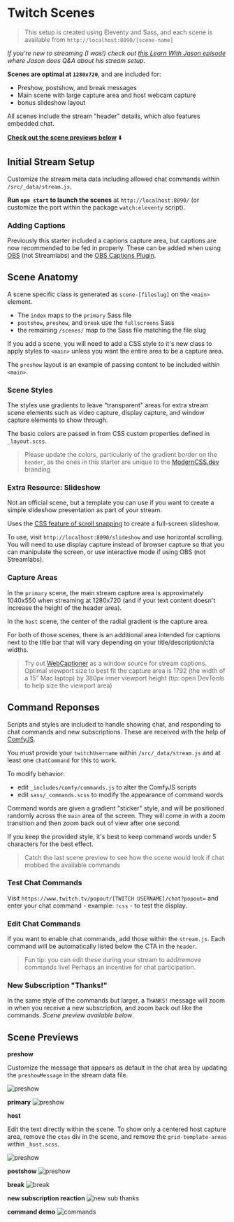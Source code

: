 # Twitch Scenes

> This setup is created using Eleventy and Sass, and each scene is available from `http://localhost:8090/[scene-name]`

_If you're new to streaming (I was!) check out [this Learn With Jason episode](https://www.learnwithjason.dev/about-streaming) where Jason does Q&A about his stream setup._

**Scenes are optimal at `1280x720`**, and are included for:

- Preshow, postshow, and break messages
- Main scene with large capture area and host webcam capture
- bonus slideshow layout

All scenes include the stream "header" details, which also features embedded chat.

**[Check out the scene previews below](#scene-previews)** ⬇️

## Initial Stream Setup

Customize the stream meta data including allowed chat commands within `/src/_data/stream.js`.

**Run `npm start` to launch the scenes** at `http://localhost:8090/` (or customize the port within the package `watch:eleventy` script).

### Adding Captions

Previously this starter included a captions capture area, but captions are now recommended to be fed in properly. These can be added when using [OBS](https://obsproject.com/download) (not Streamlabs) and the [OBS Captions Plugin](https://github.com/ratwithacompiler/OBS-captions-plugin).

## Scene Anatomy

A scene specific class is generated as `scene-[fileslug]` on the `<main>` element.

- The `index` maps to the `primary` Sass file
- `postshow`, `preshow`, and `break` use the `fullscreens` Sass
- the remaining `/scenes/` map to the Sass file matching the file slug

If you add a scene, you will need to add a CSS style to it's new class to apply styles to `<main>` unless you want the entire area to be a capture area.

The `preshow` layout is an example of passing content to be included within `<main>`.

### Scene Styles

The styles use gradients to leave "transparent" areas for extra stream scene elements such as video capture, display capture, and window capture elements to show through.

The basic colors are passed in from CSS custom properties defined in `_layout.scss`.

> Please update the colors, particularly of the gradient border on the `header`, as the ones in this starter are unique to the [ModernCSS.dev](https://moderncss.dev) branding

### Extra Resource: Slideshow

Not an official scene, but a template you can use if you want to create a simple slideshow presentation as part of your stream.

Uses the [CSS feature of scroll snapping](https://smolcss.dev/#smol-scroll-snap) to create a full-screen slideshow.

To use, visit `http://localhost:8090/slideshow` and use horizontal scrolling. You will need to use display capture instead of browser capture so that you can manipulate the screen, or use interactive mode if using OBS (not Streamlabs).

### Capture Areas

In the `primary` scene, the main stream capture area is approximately 1040x550 when streaming at 1280x720 (and if your text content doesn't increase the height of the header area).

In the `host` scene, the center of the radial gradient is the capture area.

For both of those scenes, there is an additional area intended for captions next to the title bar that will vary depending on your title/description/cta widths.

> Try out [WebCaptioner](https://webcaptioner.com/) as a window source for stream captions. Optimal viewport size to best fit the capture area is 1792 (the width of a 15" Mac laptop) by 380px inner viewport height (tip: open DevTools to help size the viewport area)

## Command Reponses

Scripts and styles are included to handle showing chat, and responding to chat commands and new subscriptions. These are received with the help of [ComfyJS](https://github.com/instafluff/ComfyJS).

You must provide your `twitchUsername` within `/src/_data/stream.js` and at least one `chatCommand` for this to work.

To modify behavior:

- edit `_includes/comfy/commands.js` to alter the ComfyJS scripts
- edit `sass/_commands.scss` to modify the appearance of command words

Command words are given a gradient "sticker" style, and will be positioned randomly across the `main` area of the screen. They will come in with a zoom transition and then zoom back out of view after one second.

If you keep the provided style, it's best to keep command words under 5 characters for the best effect.

> Catch the last scene preview to see how the scene would look if chat mobbed the available commands

### Test Chat Commands

Visit `https://www.twitch.tv/popout/[TWITCH USERNAME]/chat?popout=` and enter your chat command - example: `!css` - to test the display.

### Edit Chat Commands

If you want to enable chat commands, add those within the `stream.js`. Each command will be automatically listed below the CTA in the `header`.

> Fun tip: you can edit these during your stream to add/remove commands live! Perhaps an incentive for chat participation.

### New Subscription "Thanks!"

In the same style of the commands but larger, a `THANKS!` message will zoom in when you receive a new subscription, and zoom back out like the commands. _Scene preview available below_.

## Scene Previews

**preshow**

Customize the message that appears as default in the chat area by updating the `preshowMessage` in the stream data file.

![preshow](scene-previews/preshow.png)

**primary**
![preshow](scene-previews/primary.png)

**host**

Edit the text directly within the scene. To show only a centered host capture area, remove the `ctas` div in the scene, and remove the `grid-template-areas` within `_host.scss`.

![preshow](scene-previews/host.png)

**postshow**
![preshow](scene-previews/postshow.png)

**break**
![break](scene-previews/break.png)

**new subscription reaction**
![new sub thanks](scene-previews/sub-thanks.png)

**command demo**
![commands](scene-previews/commands.png)
